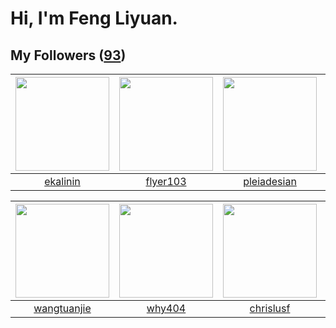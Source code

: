 # Hi, I'm Feng Liyuan.

## My Followers ([93](https://github.com/SunRunAway?tab=followers))

| <img src="https://avatars.githubusercontent.com/u/234891?v=4" width="150" height="150" /> | <img src="https://avatars.githubusercontent.com/u/829039?v=4" width="150" height="150" /> | <img src="https://avatars.githubusercontent.com/u/46620760?v=4" width="150" height="150" /> | <img src="https://avatars.githubusercontent.com/u/1464115?v=4" width="150" height="150" /> |
| :---------------------------------------------------------------------------------------: | :---------------------------------------------------------------------------------------: | :-----------------------------------------------------------------------------------------: | :----------------------------------------------------------------------------------------: |
|                          [ekalinin](https://github.com/ekalinin)                          |                          [flyer103](https://github.com/flyer103)                          |                        [pleiadesian](https://github.com/pleiadesian)                        |                             [chzyer](https://github.com/chzyer)                            |

| <img src="https://avatars.githubusercontent.com/u/4090971?v=4" width="150" height="150" /> | <img src="https://avatars.githubusercontent.com/u/35111?v=4" width="150" height="150" /> | <img src="https://avatars.githubusercontent.com/u/1543151?v=4" width="150" height="150" /> | <img src="https://avatars.githubusercontent.com/u/552936?v=4" width="150" height="150" /> |
| :----------------------------------------------------------------------------------------: | :--------------------------------------------------------------------------------------: | :----------------------------------------------------------------------------------------: | :---------------------------------------------------------------------------------------: |
|                        [wangtuanjie](https://github.com/wangtuanjie)                       |                            [why404](https://github.com/why404)                           |                          [chrislusf](https://github.com/chrislusf)                         |                           [mbautin](https://github.com/mbautin)                           |